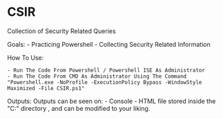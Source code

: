 # CSIR
Collection of Security Related Queries 

Goals:
    - Practicing Powershell
    - Collecting Security Related Information


How To Use:

    - Run The Code From Powershell / Powershell ISE As Administrator
    - Run The Code From CMD As Administrator Using The Command "Powershell.exe -NoProfile -ExecutionPolicy Bypass -WindowStyle Maximized -File CSIR.ps1"
    
    
Outputs:
  Outputs can be seen on:
                          - Console
                          - HTML file stored inside the "C:\" directory , and can be modified to your liking.
